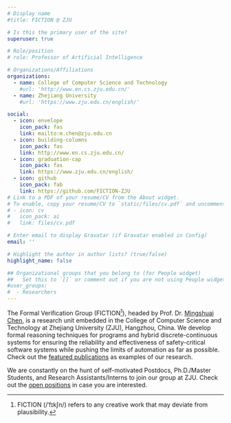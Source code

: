 ```yaml
---
# Display name
#title: FICTION @ ZJU

# Is this the primary user of the site?
superuser: true

# Role/position
# role: Professor of Artificial Intelligence

# Organizations/Affiliations
organizations:
  - name: College of Computer Science and Technology
    #url: 'http://www.en.cs.zju.edu.cn/'
  - name: Zhejiang University
    #url: 'https://www.zju.edu.cn/english/'

social:
  - icon: envelope
    icon_pack: fas
    link: mailto:m.chen@zju.edu.cn
  - icon: building-columns
    icon_pack: fas
    link: http://www.en.cs.zju.edu.cn/
  - icon: graduation-cap
    icon_pack: fas
    link: https://www.zju.edu.cn/english/
  - icon: github
    icon_pack: fab
    link: https://github.com/FICTION-ZJU
# Link to a PDF of your resume/CV from the About widget.
# To enable, copy your resume/CV to `static/files/cv.pdf` and uncomment the lines below.
# - icon: cv
#   icon_pack: ai
#   link: files/cv.pdf

# Enter email to display Gravatar (if Gravatar enabled in Config)
email: ''

# Highlight the author in author lists? (true/false)
highlight_name: false

## Organizational groups that you belong to (for People widget)
##   Set this to `[]` or comment out if you are not using People widget.
#user_groups:
#  - Researchers
---
```


The Formal Verification Group (FICTION[^note-FICTION]), headed by Prof. Dr. [Mingshuai Chen](/author/mingshuai-chen/), is a research unit embedded in the College of Computer Science and Technology at Zhejiang University (ZJU), Hangzhou, China. We develop formal reasoning techniques for programs and hybrid discrete-continuous systems for ensuring the reliability and effectiveness of safety-critical software systems while pushing the limits of automation as far as possible. Check out the [featured publications](/#featured) as examples of our research.

We are constantly on the hunt of self-motivated Postdocs, Ph.D./Master Students, and Research Assistants/Interns to join our group at ZJU. Check out the [open positions](/vacancies/) in case you are interested.

[^note-FICTION]: FICTION (/ˈfɪkʃn/) refers to any creative work that may deviate from plausibility.

<!-- <i class="fa-solid fa-triangle-exclamation"></i> This site is currently under construction. -->
